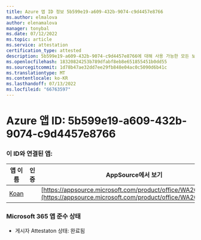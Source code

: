 ```yaml
---
title: Azure 앱 ID 정보 5b599e19-a609-432b-9074-c9d4457e8766
ms.author: elmalova
author: elenamalova
manager: tonybal
ms.date: 07/12/2022
ms.topic: article
ms.service: attestation
certification_type: attested
description: 5b599e19-a609-432b-9074-c9d4457e8766에 대해 사용 가능한 모든 보안 및 규정 준수 정보입니다.
ms.openlocfilehash: 18320824253b789dfabf8eb8e651855451b0dd55
ms.sourcegitcommit: 1d78b47ae32dd7ee29fb848e04ac0c5090d6b41c
ms.translationtype: MT
ms.contentlocale: ko-KR
ms.lasthandoff: 07/13/2022
ms.locfileid: "66763597"
---
```

# <a name="azure-app-id-5b599e19-a609-432b-9074-c9d4457e8766"></a>Azure 앱 ID: 5b599e19-a609-432b-9074-c9d4457e8766


### <a name="apps-associated-with-this-id"></a>이 ID와 연결된 앱:
| **앱 이름** | **인증** | **AppSource에서 보기** |
|--------------|---------------|-----------------------|
| [Koan](../forward/WA200002936.md) |  | [https://appsource.microsoft.com/product/office/WA200002936](https://appsource.microsoft.com/product/office/WA200002936) |

### <a name="microsoft-365-app-compliance-status"></a>Microsoft 365 앱 준수 상태
- 게시자 Attestaton 상태: 완료됨

